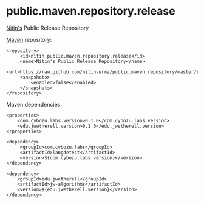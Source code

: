 public.maven.repository.release
===

[Nitin's](https://www.linkedin.com/in/nitin) Public Release Repository

[Maven](http://en.wikipedia.org/wiki/Maven) repository:

    <repository>
         <id>nitin.public.maven.repository.release</id>
         <name>Nitin's Public Release Repository</name>
         <url>https://raw.github.com/nitinverma/public.maven.repository/master/releases/</url>
         <snapshots>
             <enabled>false</enabled>
         </snapshots>
    </repository>


Maven dependencies:

    <properties>
        <com.cybozu.labs.version>0.1.0</com.cybozu.labs.version>
        <edu.jwetherell.version>0.1.0</edu.jwetherell.version>
    </properties>

    <dependency>
         <groupId>com.cybozu.labs</groupId>
         <artifactId>langdetect</artifactId>
         <version>${com.cybozu.labs.version}</version>
    </dependency>

    <dependency>
        <groupId>edu.jwetherell</groupId>
        <artifactId>jw-algorithms</artifactId>
        <version>${edu.jwetherell.version}</version>
    </dependency>


